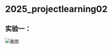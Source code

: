 # 2025_projectlearning02
## 实验一：
![截图]([./screenshot.png](https://github.com/LUCKluck98/2025_projectlearning02/blob/main/test02/3000a97df8a7b8789ab91c15b50b2b77.png))
